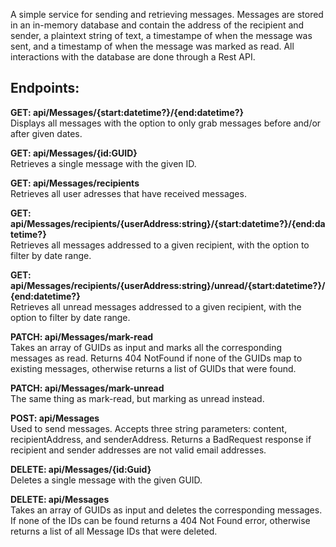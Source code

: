A simple service for sending and retrieving messages. Messages are stored in an in-memory database and contain the address of the recipient and sender, a plaintext string of text, a timestampe of when the message was sent, and a timestamp of when the message was marked as read. All interactions with the database are done through a Rest API.

## Endpoints:
**GET: api/Messages/{start:datetime?}/{end:datetime?}**\
Displays all messages with the option to only grab messages before and/or after given dates.

**GET: api/Messages/{id:GUID}**\
Retrieves a single message with the given ID.

**GET: api/Messages/recipients**\
Retrieves all user adresses that have received messages.

**GET: api/Messages/recipients/{userAddress:string}/{start:datetime?}/{end:datetime?}**\
Retrieves all messages addressed to a given recipient, with the option to filter by date range.

**GET: api/Messages/recipients/{userAddress:string}/unread/{start:datetime?}/{end:datetime?}**\
Retrieves all unread messages addressed to a given recipient, with the option to filter by date range.

**PATCH: api/Messages/mark-read**\
Takes an array of GUIDs as input and marks all the corresponding messages as read. Returns 404 NotFound if none of the GUIDs map to existing messages, otherwise returns a list of GUIDs that were found.

**PATCH: api/Messages/mark-unread**\
The same thing as mark-read, but marking as unread instead.

**POST: api/Messages**\
Used to send messages. Accepts three string parameters: content, recipientAddress, and senderAddress. Returns a BadRequest response if recipient and sender addresses are not valid email addresses.

**DELETE: api/Messages/{id:Guid}**\
Deletes a single message with the given GUID.

**DELETE: api/Messages**\
Takes an array of GUIDs as input and deletes the corresponding messages. If none of the IDs can be found returns a 404 Not Found error, otherwise returns a list of all Message IDs that were deleted.

